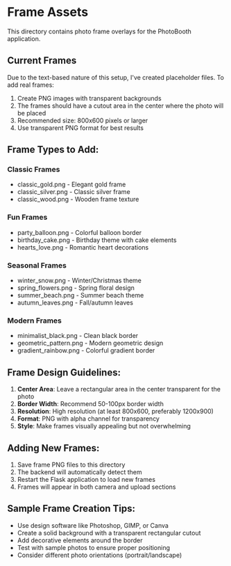 # Frame Assets

This directory contains photo frame overlays for the PhotoBooth application.

## Current Frames

Due to the text-based nature of this setup, I've created placeholder files. To add real frames:

1. Create PNG images with transparent backgrounds
2. The frames should have a cutout area in the center where the photo will be placed
3. Recommended size: 800x600 pixels or larger
4. Use transparent PNG format for best results

## Frame Types to Add:

### Classic Frames
- classic_gold.png - Elegant gold frame
- classic_silver.png - Classic silver frame
- classic_wood.png - Wooden frame texture

### Fun Frames  
- party_balloon.png - Colorful balloon border
- birthday_cake.png - Birthday theme with cake elements
- hearts_love.png - Romantic heart decorations

### Seasonal Frames
- winter_snow.png - Winter/Christmas theme
- spring_flowers.png - Spring floral design
- summer_beach.png - Summer beach theme
- autumn_leaves.png - Fall/autumn leaves

### Modern Frames
- minimalist_black.png - Clean black border
- geometric_pattern.png - Modern geometric design
- gradient_rainbow.png - Colorful gradient border

## Frame Design Guidelines:

1. **Center Area**: Leave a rectangular area in the center transparent for the photo
2. **Border Width**: Recommend 50-100px border width
3. **Resolution**: High resolution (at least 800x600, preferably 1200x900)
4. **Format**: PNG with alpha channel for transparency
5. **Style**: Make frames visually appealing but not overwhelming

## Adding New Frames:

1. Save frame PNG files to this directory
2. The backend will automatically detect them
3. Restart the Flask application to load new frames
4. Frames will appear in both camera and upload sections

## Sample Frame Creation Tips:

- Use design software like Photoshop, GIMP, or Canva
- Create a solid background with a transparent rectangular cutout
- Add decorative elements around the border
- Test with sample photos to ensure proper positioning
- Consider different photo orientations (portrait/landscape)